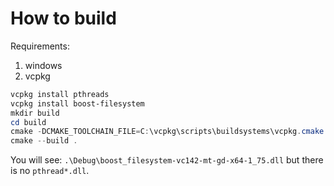 # How to build
Requirements:
1. windows
2. vcpkg

```powershell
vcpkg install pthreads
vcpkg install boost-filesystem
mkdir build
cd build
cmake -DCMAKE_TOOLCHAIN_FILE=C:\vcpkg\scripts\buildsystems\vcpkg.cmake ..
cmake --build .
```

You will see: `.\Debug\boost_filesystem-vc142-mt-gd-x64-1_75.dll` but there is no `pthread*.dll`.
